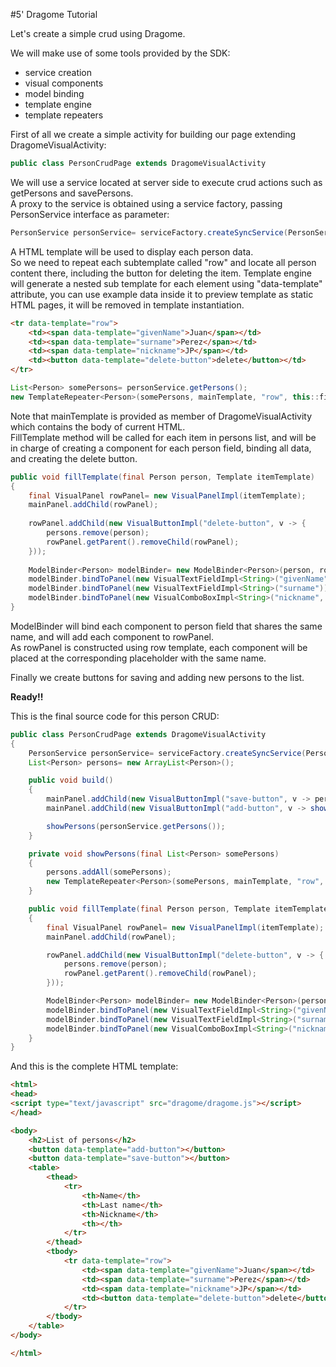 
#5' Dragome Tutorial

Let's create a simple crud using Dragome.


We will make use of some tools provided by the SDK: 
* service creation
* visual components
* model binding
* template engine
* template repeaters 

First of all we create a simple activity for building our page extending DragomeVisualActivity:
``` Java
public class PersonCrudPage extends DragomeVisualActivity
```
We will use a service located at server side to execute crud actions such as getPersons and savePersons.  
A proxy to the service is obtained using a service factory, passing PersonService interface as parameter:
``` Java
PersonService personService= serviceFactory.createSyncService(PersonService.class);
```
A HTML template will be used to display each person data.  
So we need to repeat each subtemplate called "row" and locate all person content there, including the button for deleting the item.
Template engine will generate a nested sub template for each element using "data-template" attribute, you can use example data inside it to preview template as static HTML pages, it will be removed in template instantiation.  
``` HTML
<tr data-template="row">
	<td><span data-template="givenName">Juan</span></td>
	<td><span data-template="surname">Perez</span></td>
	<td><span data-template="nickname">JP</span></td>
	<td><button data-template="delete-button">delete</button></td>
</tr>
```

``` Java
List<Person> somePersons= personService.getPersons();
new TemplateRepeater<Person>(somePersons, mainTemplate, "row", this::fillTemplate);
```
Note that mainTemplate is provided as member of DragomeVisualActivity which contains the body of current HTML.  
FillTemplate method will be called for each item in persons list, and will be in charge of creating a component for each person field, binding all data, and creating the delete button.  
``` Java
public void fillTemplate(final Person person, Template itemTemplate)
{
	final VisualPanel rowPanel= new VisualPanelImpl(itemTemplate);
	mainPanel.addChild(rowPanel);
	
	rowPanel.addChild(new VisualButtonImpl("delete-button", v -> {
		persons.remove(person);
		rowPanel.getParent().removeChild(rowPanel);
	}));
	
	ModelBinder<Person> modelBinder= new ModelBinder<Person>(person, rowPanel);
	modelBinder.bindToPanel(new VisualTextFieldImpl<String>("givenName"));
	modelBinder.bindToPanel(new VisualTextFieldImpl<String>("surname"));
	modelBinder.bindToPanel(new VisualComboBoxImpl<String>("nickname", Arrays.asList("Pelusa", "Burrito", "Bocha", "Bruja")));
}
```
ModelBinder will bind each component to person field that shares the same name, and will add each component to rowPanel.  
As rowPanel is constructed using row template, each component will be placed at the corresponding placeholder with the same name.

Finally we create buttons for saving and adding new persons to the list.


**Ready!!**

This is the final source code for this person CRUD:
``` Java
public class PersonCrudPage extends DragomeVisualActivity
{
	PersonService personService= serviceFactory.createSyncService(PersonService.class);
	List<Person> persons= new ArrayList<Person>();

	public void build()
	{
		mainPanel.addChild(new VisualButtonImpl("save-button", v -> personService.savePersons(persons)));
		mainPanel.addChild(new VisualButtonImpl("add-button", v -> showPersons(Arrays.asList(new Person()))));

		showPersons(personService.getPersons());
	}

	private void showPersons(final List<Person> somePersons)
	{
		persons.addAll(somePersons);
		new TemplateRepeater<Person>(somePersons, mainTemplate, "row", this::fillTemplate);
	}

	public void fillTemplate(final Person person, Template itemTemplate)
	{
		final VisualPanel rowPanel= new VisualPanelImpl(itemTemplate);
		mainPanel.addChild(rowPanel);

		rowPanel.addChild(new VisualButtonImpl("delete-button", v -> {
			persons.remove(person);
			rowPanel.getParent().removeChild(rowPanel);
		}));

		ModelBinder<Person> modelBinder= new ModelBinder<Person>(person, rowPanel);
		modelBinder.bindToPanel(new VisualTextFieldImpl<String>("givenName"));
		modelBinder.bindToPanel(new VisualTextFieldImpl<String>("surname"));
		modelBinder.bindToPanel(new VisualComboBoxImpl<String>("nickname", Arrays.asList("Pelusa", "Burrito", "Bocha", "Bruja")));
	}
}
```

And this is the complete HTML template:
``` HTML
<html>
<head>
<script type="text/javascript" src="dragome/dragome.js"></script>
</head>

<body>
	<h2>List of persons</h2>
	<button data-template="add-button"></button>
	<button data-template="save-button"></button>
	<table>
		<thead>
			<tr>
				<th>Name</th>
				<th>Last name</th>
				<th>Nickname</th>
				<th></th>
			</tr>
		</thead>
		<tbody>
			<tr data-template="row">
				<td><span data-template="givenName">Juan</span></td>
				<td><span data-template="surname">Perez</span></td>
				<td><span data-template="nickname">JP</span></td>
				<td><button data-template="delete-button">delete</button></td>
			</tr>
		</tbody>
	</table>
</body>

</html>
```






